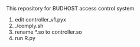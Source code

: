 <!---
Securicraft/Securicraft is a ✨ special ✨ repository because its `README.md` (this file) appears on your GitHub profile.
You can click the Preview link to take a look at your changes.
--->
This repository for BUDHOST access control system
1. edit controller_v1.pyx
2. ./comply.sh
3. rename *.so to controller.so
4. run R.py
